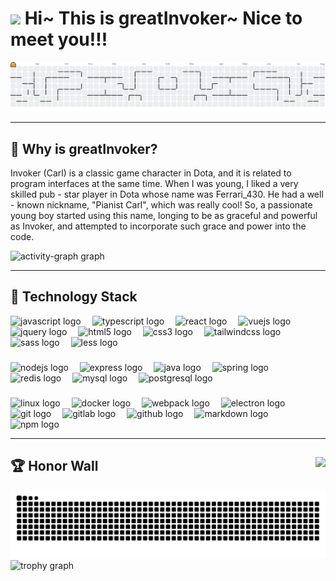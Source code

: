 <h1>
    <img width="50" src="https://emojis.slackmojis.com/emojis/images/1531849430/4246/blob-sunglasses.gif?1531849430" />
    Hi~ This is greatInvoker~ Nice to meet you!!!
</h1>
<!-- 吃豆人 -->
<picture>
  <source media="(prefers-color-scheme: dark)" srcset="https://raw.githubusercontent.com/greatInvoker/greatInvoker/output/pacman-contribution-graph-dark.svg">
  <source media="(prefers-color-scheme: light)" srcset="https://raw.githubusercontent.com/greatInvoker/greatInvoker/output/pacman-contribution-graph.svg">
  <img alt="pacman contribution graph" src="https://raw.githubusercontent.com/greatInvoker/greatInvoker/output/pacman-contribution-graph.svg">
</picture>

---

<h2>👀 Why is greatInvoker?</h2>
<p>
    Invoker (Carl) is a classic game character in Dota, and it is related to program interfaces at the same time.
    When I was young, I liked a very skilled pub - star player in Dota whose name was Ferrari_430. He had a well - known nickname, "Pianist Carl", which was really cool!
    So, a passionate young boy started using this name, longing to be as graceful and powerful as Invoker, and attempted to incorporate such grace and power into the code.
</p>
<!-- 贡献图 -->
<div>
    <img src="https://github-readme-activity-graph.vercel.app/graph?username=greatInvoker&radius=16&theme=react&area=true&order=5" alt="activity-graph graph" />
</div>

---

<h2>🌱 Technology Stack</h2>
<!-- fontend -->
<div>
    <img src="https://cdn.jsdelivr.net/gh/devicons/devicon/icons/javascript/javascript-original.svg" height="30" alt="javascript logo"  />
    <img width="10" />
    <img src="https://cdn.jsdelivr.net/gh/devicons/devicon/icons/typescript/typescript-original.svg" height="30" alt="typescript logo"  />
    <img width="10" />
    <img src="https://cdn.jsdelivr.net/gh/devicons/devicon/icons/react/react-original.svg" height="30" alt="react logo"  />
    <img width="10" />
    <img src="https://cdn.jsdelivr.net/gh/devicons/devicon/icons/vuejs/vuejs-original.svg" height="30" alt="vuejs logo"  />
    <img width="10" />
    <img src="https://cdn.jsdelivr.net/gh/devicons/devicon/icons/jquery/jquery-original.svg" height="30" alt="jquery logo"  />
    <img width="10" />
    <img src="https://cdn.jsdelivr.net/gh/devicons/devicon/icons/html5/html5-original.svg" height="30" alt="html5 logo"  />
    <img width="10" />
    <img src="https://cdn.jsdelivr.net/gh/devicons/devicon/icons/css3/css3-original.svg" height="30" alt="css3 logo"  />
    <img width="10" />
    <img src="https://cdn.jsdelivr.net/gh/devicons/devicon/icons/tailwindcss/tailwindcss-original-wordmark.svg" height="30" alt="tailwindcss logo"  />
    <img width="10" />
    <img src="https://cdn.jsdelivr.net/gh/devicons/devicon/icons/sass/sass-original.svg" height="30" alt="sass logo"  />
    <img width="10" />
    <img src="https://cdn.jsdelivr.net/gh/devicons/devicon/icons/less/less-plain-wordmark.svg" height="30" alt="less logo"  />
</div>

###

<!-- backend -->
<div>
    <img src="https://cdn.jsdelivr.net/gh/devicons/devicon/icons/nodejs/nodejs-original.svg" height="30" alt="nodejs logo"  />
    <img width="10" />
    <img src="https://cdn.jsdelivr.net/gh/devicons/devicon/icons/express/express-original.svg" height="30" alt="express logo"  />
    <img width="10" />
    <img src="https://cdn.jsdelivr.net/gh/devicons/devicon/icons/java/java-original.svg" height="30" alt="java logo"  />
    <img width="10" />
    <img src="https://cdn.jsdelivr.net/gh/devicons/devicon/icons/spring/spring-original.svg" height="30" alt="spring logo"  />
    <img width="10" />
    <img src="https://cdn.jsdelivr.net/gh/devicons/devicon/icons/redis/redis-original.svg" height="30" alt="redis logo"  />
    <img width="10" />
    <img src="https://cdn.jsdelivr.net/gh/devicons/devicon/icons/mysql/mysql-original.svg" height="30" alt="mysql logo"  />
    <img width="10" />
    <img src="https://cdn.jsdelivr.net/gh/devicons/devicon/icons/postgresql/postgresql-original.svg" height="30" alt="postgresql logo"  />
</div>

###

<!-- CICD -->
<div>
    <img src="https://cdn.jsdelivr.net/gh/devicons/devicon/icons/linux/linux-original.svg" height="30" alt="linux logo"  />
    <img width="10" />
    <img src="https://cdn.jsdelivr.net/gh/devicons/devicon/icons/docker/docker-original.svg" height="30" alt="docker logo"  />
    <img width="10" />
    <img src="https://cdn.jsdelivr.net/gh/devicons/devicon/icons/webpack/webpack-original.svg" height="30" alt="webpack logo"  />
    <img width="10" />
    <img src="https://cdn.jsdelivr.net/gh/devicons/devicon/icons/electron/electron-original.svg" height="30" alt="electron logo"  />
    <img width="10" />
    <img src="https://cdn.jsdelivr.net/gh/devicons/devicon/icons/git/git-original.svg" height="30" alt="git logo"  />
    <img width="10" />
    <img src="https://cdn.jsdelivr.net/gh/devicons/devicon/icons/gitlab/gitlab-original.svg" height="30" alt="gitlab logo"  />
    <img width="10" />
    <img src="https://cdn.jsdelivr.net/gh/devicons/devicon/icons/github/github-original.svg" height="30" alt="github logo"  />
    <img width="10" />
    <img src="https://cdn.jsdelivr.net/gh/devicons/devicon/icons/markdown/markdown-original.svg" height="30" alt="markdown logo"  />
    <img width="10" />
    <img src="https://cdn.jsdelivr.net/gh/devicons/devicon/icons/npm/npm-original-wordmark.svg" height="30" alt="npm logo"  />
</div>

---

<h2>🏆 Honor Wall <img align="right" src="https://profile-counter.glitch.me/greatInvoker/count.svg"/></h2>
<!-- 贪吃蛇 -->
<picture>
  <source media="(prefers-color-scheme: dark)" srcset="https://raw.githubusercontent.com/greatInvoker/greatInvoker/output/snake-dark.svg" />
  <source media="(prefers-color-scheme: light)" srcset="https://raw.githubusercontent.com/greatInvoker/greatInvoker/output/snake.svg" />
  <img alt="github-snake" src="https://raw.githubusercontent.com/greatInvoker/greatInvoker/output/snake.svg" />
</picture>
<!-- 奖杯墙 -->
<div>
  <img height="150" src="https://github-profile-trophy.vercel.app?username=greatInvoker&theme=dracula&column=-1&row=1&margin-w=8&margin-h=8&no-bg=false&no-frame=false&order=4" alt="trophy graph"  />
</div>
